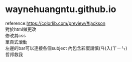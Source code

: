 # waynehuangntu.github.io
reference:https://colorlib.com/preview/#jackson  
對於html做更改  
修改其css  
單頁式滾動  
左邊的bar可以連接各個subject
內包含彩蛋請慎(ㄢ)入(ㄒㄧㄣ)  
哲邦救我
